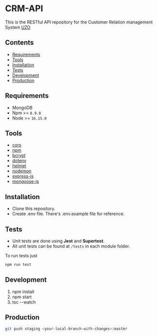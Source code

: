 # CRM-API

This is the RESTful API repository for the
Customer Relation management System [UZO](https://fundrequest-api.herokuapp.com/api/v1/doc/#/)

## Contents

- [Requirements](#requirements)
- [Tools](#tools)
- [Installation](#installation)
- [Tests](#tests)
- [Development](#development)
- [Production](#production)

## Requirements

- MongoDB
- Npm >= `8.9.0`
- Node >= `16.15.0`

## Tools

- [cors](https://www.npmjs.com/package/chai-things)
- [npm](https://www.npmjs.com/)
- [bcrypt](https://www.npmjs.com/package/bcrypt)
- [dotenv](https://www.npmjs.com/package/chai-things)
- [helmet](https://www.npmjs.com/package/helmet)
- [nodemon](https://www.npmjs.com/package/nodemon)
- [express-js](https://expressjs.com/)
- [mongoose-js](https://mongoosejs.com/)

## Installation

- Clone this repository.
- Create .env file. There's .env.example file for reference.

## Tests

- Unit tests are done using **Jest** and **Supertest**.
- All unit tests can be found at `/tests` in each module folder.

To run tests just

```bash
npm run test
```

## Development

1. npm install
2. npm start
3. tsc --watch

## Production

```sh
git push staging <your-local-branch-with-changes>:master
```
